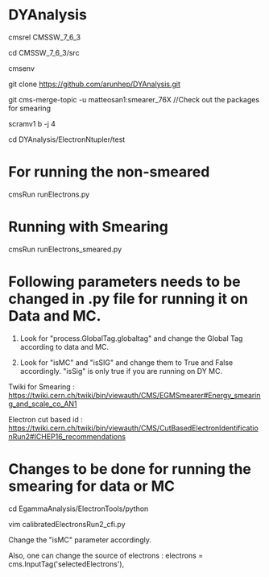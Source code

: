# DYAnalysis

cmsrel CMSSW_7_6_3

cd CMSSW_7_6_3/src

cmsenv

git clone https://github.com/arunhep/DYAnalysis.git

git cms-merge-topic -u matteosan1:smearer_76X //Check out the packages for smearing

scramv1 b -j 4

cd DYAnalysis/ElectronNtupler/test

# For running the non-smeared

cmsRun runElectrons.py

# Running with Smearing

cmsRun runElectrons_smeared.py

# Following parameters needs to be changed in .py file for running it on Data and MC.

1. Look for "process.GlobalTag.globaltag" and change the Global Tag according to data and MC.

2. Look for "isMC" and "isSIG" and change them to True and False accordingly. "isSig" is only true if you are running on DY MC.


Twiki for Smearing : https://twiki.cern.ch/twiki/bin/viewauth/CMS/EGMSmearer#Energy_smearing_and_scale_co_AN1

Electron cut based id : https://twiki.cern.ch/twiki/bin/viewauth/CMS/CutBasedElectronIdentificationRun2#ICHEP16_recommendations

# Changes to be done for running the smearing for data or MC

cd EgammaAnalysis/ElectronTools/python

vim calibratedElectronsRun2_cfi.py

Change the "isMC" parameter accordingly. 

Also, one can change the source of electrons : electrons = cms.InputTag('selectedElectrons'),

